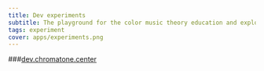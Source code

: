 ```yaml
---
title: Dev experiments
subtitle: The playground for the color music theory education and exploration apps.
tags: experiment
cover: apps/experiments.png
---
```


###[dev.chromatone.center](https://dev.chromatone.center)